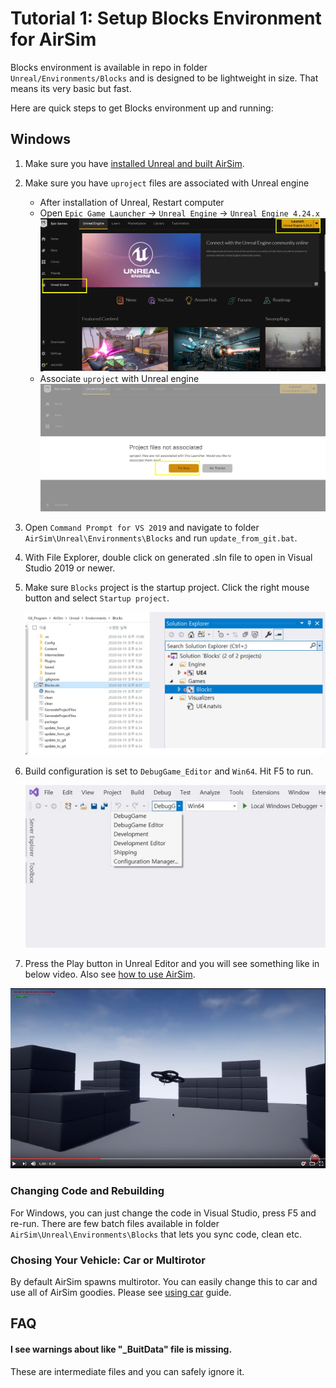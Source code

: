 
# Tutorial 1: Setup Blocks Environment for AirSim

Blocks environment is available in repo in folder `Unreal/Environments/Blocks` and is designed to be lightweight in size. That means its very basic but fast.

Here are quick steps to get Blocks environment up and running:

## Windows

1. Make sure you have [installed Unreal and built AirSim](..\setup\build-on-windows.md).
2. Make sure you have `uproject` files are associated with Unreal engine
   * After installation of Unreal, Restart computer
   * Open `Epic Game Launcher` -> `Unreal Engine` -> `Unreal Engine 4.24.x`
    ![epic1](epic1.jpg)
   * Associate `uproject` with Unreal engine
    ![epic1](epic2.jpg)

3. Open `Command Prompt for VS 2019` and navigate to folder `AirSim\Unreal\Environments\Blocks` and run `update_from_git.bat`.
4. With File Explorer,  double click on generated .sln file to open in Visual Studio 2019 or newer.
5. Make sure `Blocks` project is the startup project. Click the right mouse button and select `Startup project`. 

    ![block1](block1.jpg)

7. Build configuration is set to `DebugGame_Editor` and `Win64`. Hit F5 to run.

    ![block2](block2.jpg)

8. Press the Play button in Unreal Editor and you will see something like in below video. Also see [how to use AirSim](https://github.com/Microsoft/AirSim/#how-to-use-it).

[![Blocks Demo Video](images/blocks_video.png)](https://www.youtube.com/watch?v=-r_QGaxMT4A)

### Changing Code and Rebuilding
For Windows, you can just change the code in Visual Studio, press F5 and re-run. There are few batch files available in folder `AirSim\Unreal\Environments\Blocks` that lets you sync code, clean etc.

### Chosing Your Vehicle: Car or Multirotor
By default AirSim spawns multirotor. You can easily change this to car and use all of AirSim goodies. Please see [using car](https://microsoft.github.io/AirSim/using_car/using_car.md) guide.

## FAQ
#### I see warnings about like "_BuitData" file is missing. 
These are intermediate files and you can safely ignore it.
